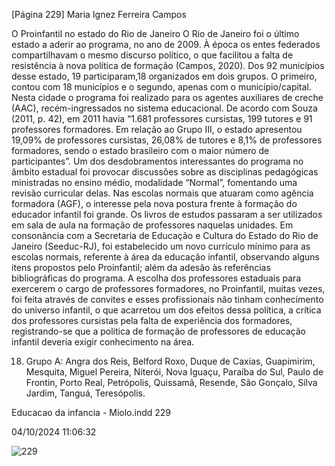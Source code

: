 [Página 229]
Maria Ignez Ferreira Campos

O Proinfantil no estado do Rio de Janeiro
O Rio de Janeiro foi o último estado a aderir ao programa, no ano
de 2009. À época os entes federados compartilhavam o mesmo discurso político, o que facilitou a falta de resistência à nova política de
formação (Campos, 2020). Dos 92 municípios desse estado, 19 participaram,18 organizados em dois grupos. O primeiro, contou com 18
municípios e o segundo, apenas com o município/capital. Nesta cidade o programa foi realizado para os agentes auxiliares de creche
(AAC), recém-ingressados no sistema educacional. De acordo com
Souza (2011, p. 42), em 2011 havia “1.681 professores cursistas, 199 tutores e 91 professores formadores. Em relação ao Grupo III, o estado
apresentou 19,09% de professores cursistas, 26,08% de tutores e 8,1%
de professores formadores, sendo o estado brasileiro com o maior número de participantes”.
Um dos desdobramentos interessantes do programa no âmbito estadual foi provocar discussões sobre as disciplinas pedagógicas ministradas no ensino médio, modalidade “Normal”, fomentando uma revisão curricular delas. Nas escolas normais que atuaram como agência
formadora (AGF), o interesse pela nova postura frente à formação do
educador infantil foi grande. Os livros de estudos passaram a ser utilizados em sala de aula na formação de professores naquelas unidades.
Em consonância com a Secretaria de Educação e Cultura do Estado do
Rio de Janeiro (Seeduc-RJ), foi estabelecido um novo currículo mínimo para as escolas normais, referente à área da educação infantil,
observando alguns itens propostos pelo Proinfantil; além da adesão às
referências bibliográficas do programa.
A escolha dos professores estaduais para exercerem o cargo de professores formadores, no Proinfantil, muitas vezes, foi feita através de
convites e esses profissionais não tinham conhecimento do universo
infantil, o que acarretou um dos efeitos dessa política, a crítica dos
professores cursistas pela falta de experiência dos formadores, registrando-se que a política de formação de professores de educação
infantil deveria exigir conhecimento na área.

18. Grupo A: Angra dos Reis, Belford
Roxo, Duque de Caxias, Guapimirim,
Mesquita, Miguel Pereira, Niterói,
Nova Iguaçu, Paraíba do Sul, Paulo
de Frontin, Porto Real, Petrópolis,
Quissamã, Resende, São Gonçalo,
Silva Jardim, Tanguá, Teresópolis.


Educacao da infancia - Miolo.indd 229

04/10/2024 11:06:32

![229](./img/page_229-01.jpg)
